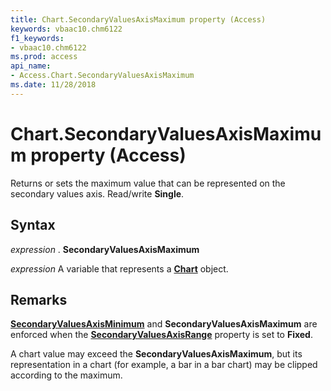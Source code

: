 ```yaml
---
title: Chart.SecondaryValuesAxisMaximum property (Access)
keywords: vbaac10.chm6122
f1_keywords:
- vbaac10.chm6122
ms.prod: access
api_name:
- Access.Chart.SecondaryValuesAxisMaximum
ms.date: 11/28/2018
---
```



# Chart.SecondaryValuesAxisMaximum property (Access)

Returns or sets the maximum value that can be represented on the secondary values axis. Read/write **Single**.


## Syntax

_expression_ . **SecondaryValuesAxisMaximum**

_expression_ A variable that represents a **[Chart](Access.Chart.md)** object.


## Remarks

**[SecondaryValuesAxisMinimum](Access.Chart.SecondaryValuesAxisMinimum.md)** and **SecondaryValuesAxisMaximum** are enforced when the **[SecondaryValuesAxisRange](Access.Chart.SecondaryValuesAxisRange.md)** property is set to **Fixed**.

A chart value may exceed the **SecondaryValuesAxisMaximum**, but its representation in a chart (for example, a bar in a bar chart) may be clipped according to the maximum.


